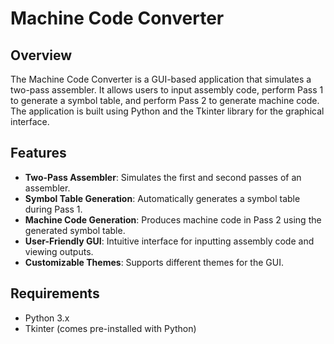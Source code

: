# Machine Code Converter

## Overview
The Machine Code Converter is a GUI-based application that simulates a two-pass assembler. It allows users to input assembly code, perform Pass 1 to generate a symbol table, and perform Pass 2 to generate machine code. The application is built using Python and the Tkinter library for the graphical interface.

## Features
- **Two-Pass Assembler**: Simulates the first and second passes of an assembler.
- **Symbol Table Generation**: Automatically generates a symbol table during Pass 1.
- **Machine Code Generation**: Produces machine code in Pass 2 using the generated symbol table.
- **User-Friendly GUI**: Intuitive interface for inputting assembly code and viewing outputs.
- **Customizable Themes**: Supports different themes for the GUI.

## Requirements
- Python 3.x
- Tkinter (comes pre-installed with Python)
